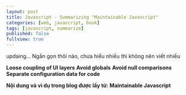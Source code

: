 ```yaml
---
layout: post
title: Javascript - Summarizing "Maintainable Javascript"
categories: [web, javascript, book]
tags: [javascript, summarize]
published: false
fullview: true
---
```

 
updaing...
Ngắn gọn thôi nào, chưa hiểu nhiều thì không nên viết nhiều

**Loose coupling of UI layers**
**Avoid globals**
**Avoid null comparisons**
**Separate configuration data for code**


**Nội dung và vì dụ trong blog được lấy từ: Maintainable Javascript**